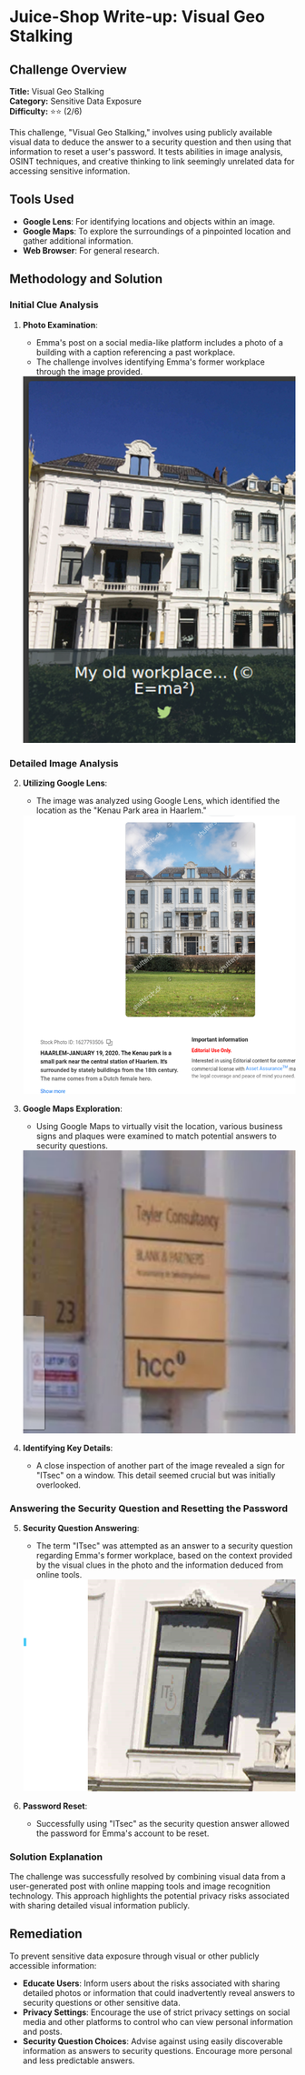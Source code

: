 # Juice-Shop Write-up: Visual Geo Stalking

## Challenge Overview

**Title:** Visual Geo Stalking\
**Category:** Sensitive Data Exposure\
**Difficulty:** ⭐⭐ (2/6)

This challenge, "Visual Geo Stalking," involves using publicly available visual data to deduce the answer to a security question and then using that information to reset a user's password. It tests abilities in image analysis, OSINT techniques, and creative thinking to link seemingly unrelated data for accessing sensitive information.

## Tools Used

- **Google Lens**: For identifying locations and objects within an image.
- **Google Maps**: To explore the surroundings of a pinpointed location and gather additional information.
- **Web Browser**: For general research.

## Methodology and Solution

### Initial Clue Analysis

1. **Photo Examination**:
   - Emma's post on a social media-like platform includes a photo of a building with a caption referencing a past workplace.
   - The challenge involves identifying Emma's former workplace through the image provided.

   <img src="../assets/difficulty2/visual_geostaking_1.png" alt="post" width="500px">

### Detailed Image Analysis

2. **Utilizing Google Lens**:
   - The image was analyzed using Google Lens, which identified the location as the "Kenau Park area in Haarlem."

   <img src="../assets/difficulty2/visual_geostaking_2.png" alt="lens" width="500px">

3. **Google Maps Exploration**:
   - Using Google Maps to virtually visit the location, various business signs and plaques were examined to match potential answers to security questions.

   <img src="../assets/difficulty2/visual_geostaking_3.png" alt="signs" width="500px">

4. **Identifying Key Details**:
   - A close inspection of another part of the image revealed a sign for "ITsec" on a window. This detail seemed crucial but was initially overlooked.

### Answering the Security Question and Resetting the Password

5. **Security Question Answering**:
   - The term "ITsec" was attempted as an answer to a security question regarding Emma's former workplace, based on the context provided by the visual clues in the photo and the information deduced from online tools.

   <img src="../assets/difficulty2/visual_geostaking_4.png" alt="itsec" width="500px">

6. **Password Reset**:
   - Successfully using "ITsec" as the security question answer allowed the password for Emma's account to be reset.

### Solution Explanation

The challenge was successfully resolved by combining visual data from a user-generated post with online mapping tools and image recognition technology. This approach highlights the potential privacy risks associated with sharing detailed visual information publicly.

## Remediation

To prevent sensitive data exposure through visual or other publicly accessible information:

- **Educate Users**: Inform users about the risks associated with sharing detailed photos or information that could inadvertently reveal answers to security questions or other sensitive data.
- **Privacy Settings**: Encourage the use of strict privacy settings on social media and other platforms to control who can view personal information and posts.
- **Security Question Choices**: Advise against using easily discoverable information as answers to security questions. Encourage more personal and less predictable answers.

